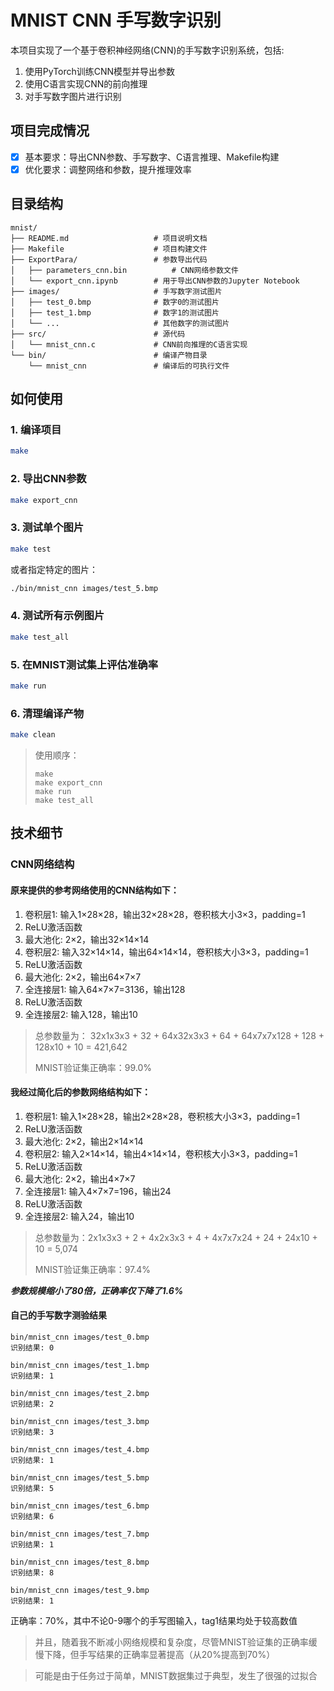 # MNIST CNN 手写数字识别

本项目实现了一个基于卷积神经网络(CNN)的手写数字识别系统，包括:
1. 使用PyTorch训练CNN模型并导出参数
2. 使用C语言实现CNN的前向推理
3. 对手写数字图片进行识别

## 项目完成情况

- [x] 基本要求：导出CNN参数、手写数字、C语言推理、Makefile构建
- [x] 优化要求：调整网络和参数，提升推理效率

## 目录结构

```
mnist/
├── README.md                   # 项目说明文档
├── Makefile                    # 项目构建文件
├── ExportPara/                 # 参数导出代码
│   ├── parameters_cnn.bin          # CNN网络参数文件
│   └── export_cnn.ipynb        # 用于导出CNN参数的Jupyter Notebook
├── images/                     # 手写数字测试图片
│   ├── test_0.bmp              # 数字0的测试图片
│   ├── test_1.bmp              # 数字1的测试图片
│   └── ...                     # 其他数字的测试图片
├── src/                        # 源代码
│   └── mnist_cnn.c             # CNN前向推理的C语言实现
└── bin/                        # 编译产物目录
    └── mnist_cnn               # 编译后的可执行文件
```

## 如何使用

### 1. 编译项目

```bash
make
```

### 2. 导出CNN参数

```bash
make export_cnn
```

### 3. 测试单个图片

```bash
make test
```

或者指定特定的图片：

```bash
./bin/mnist_cnn images/test_5.bmp
```

### 4. 测试所有示例图片

```bash
make test_all
```

### 5. 在MNIST测试集上评估准确率

```bash
make run
```

### 6. 清理编译产物

```bash
make clean
```

> 使用顺序：
> ```shell
> make
> make export_cnn
> make run
> make test_all
> ```

## 技术细节

### CNN网络结构

#### 原来提供的参考网络使用的CNN结构如下：

1. 卷积层1: 输入1×28×28，输出32×28×28，卷积核大小3×3，padding=1
2. ReLU激活函数
3. 最大池化: 2×2，输出32×14×14
4. 卷积层2: 输入32×14×14，输出64×14×14，卷积核大小3×3，padding=1
5. ReLU激活函数
6. 最大池化: 2×2，输出64×7×7
7. 全连接层1: 输入64×7×7=3136，输出128
8. ReLU激活函数
9. 全连接层2: 输入128，输出10

> 总参数量为：  32x1x3x3 + 32 + 64x32x3x3 + 64 + 64x7x7x128 + 128 + 128x10 + 10 = 421,642
> 
> MNIST验证集正确率：99.0%

#### 我经过简化后的参数网络结构如下：

1. 卷积层1: 输入1×28×28，输出2×28×28，卷积核大小3×3，padding=1
2. ReLU激活函数
3. 最大池化: 2×2，输出2×14×14
4. 卷积层2: 输入2×14×14，输出4×14×14，卷积核大小3×3，padding=1
5. ReLU激活函数
6. 最大池化: 2×2，输出4×7×7
7. 全连接层1: 输入4×7×7=196，输出24
8. ReLU激活函数
9. 全连接层2: 输入24，输出10

> 总参数量为：2x1x3x3 + 2 + 4x2x3x3 + 4 + 4x7x7x24 + 24 + 24x10 + 10 = 5,074
> 
> MNIST验证集正确率：97.4%

***参数规模缩小了80倍，正确率仅下降了1.6%***

#### 自己的手写数字测验结果

```shell
bin/mnist_cnn images/test_0.bmp
识别结果: 0

bin/mnist_cnn images/test_1.bmp
识别结果: 1

bin/mnist_cnn images/test_2.bmp
识别结果: 2

bin/mnist_cnn images/test_3.bmp
识别结果: 3

bin/mnist_cnn images/test_4.bmp
识别结果: 1

bin/mnist_cnn images/test_5.bmp
识别结果: 5

bin/mnist_cnn images/test_6.bmp
识别结果: 6

bin/mnist_cnn images/test_7.bmp
识别结果: 1

bin/mnist_cnn images/test_8.bmp
识别结果: 8

bin/mnist_cnn images/test_9.bmp
识别结果: 1
```

正确率：70%，其中不论0-9哪个的手写图输入，tag1结果均处于较高数值

> 并且，随着我不断减小网络规模和复杂度，尽管MNIST验证集的正确率缓慢下降，但手写结果的正确率显著提高（从20%提高到70%）

> 可能是由于任务过于简单，MNIST数据集过于典型，发生了很强的过拟合